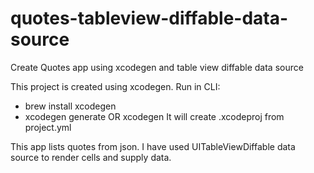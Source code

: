 # quotes-tableview-diffable-data-source
Create Quotes app using xcodegen and table view diffable data source


This project is created using xcodegen. Run in CLI:
- brew install xcodegen
- xcodegen generate OR xcodegen
It will create .xcodeproj from project.yml

This app lists quotes from json. I have used UITableViewDiffable data source to render cells and supply data.
